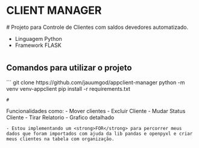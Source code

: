 <h1>CLIENT MANAGER</h1>
#
Projeto para Controle de Clientes com saldos devedores automatizado.

- Linguagem Python
- Framework FLASK
#
<h2>Comandos para utilizar o projeto</h2>
```
git clone  https://github.com/jauumgod/appclient-manager
python -m venv venv-appclient
pip install -r requirements.txt

```
#
```
Funcionalidades como:
    - Mover clientes
    - Excluir Cliente
    - Mudar Status Cliente
    - Tirar Relatorio
    - Grafico detalhado
```
- Estou implementando um <strong>FOR</strong> para percorrer meus dados que foram importados com ajuda da lib pandas e openpyxl e criar meus clientes na tabela com organização.

